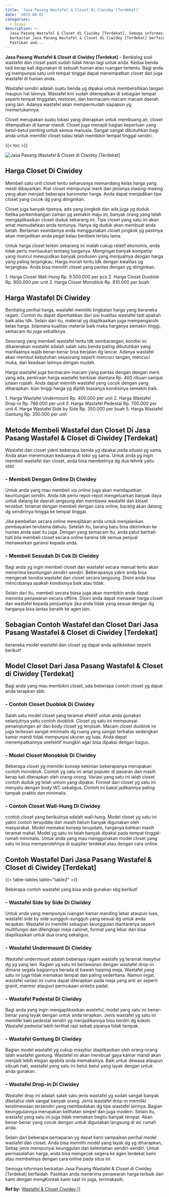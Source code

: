 ```yaml
---
title: 'Jasa Pasang Wastafel & Closet di Ciwidey [Terdekat]'
date: '2025-08-01'
categories:
  - biaya
description: >-
  Jasa Pasang Wastafel & Closet di Ciwidey [Terdekat]. Semoga informasi
  berkaitan Jasa Pasang Wastafel & Closet di Ciwidey [Terdekat] berfaidah.
  Pastikan and...
---
```


**Jasa Pasang Wastafel & Closet di Ciwidey \[Terdekat\]** – Berdialog soal wastafel dan closet pasti sudah tidak heran lagi untuk anda. Kedua benda tadi kerap kali digunakan di sebuah hunian atau ruangan tertentu. Bagi anda yg mempunyai satu unit tempat tinggal dapat menempatkan closet dan juga wastafel di hunian anda.

Wastafel sendiri adalah suatu benda yg dipakai untuk membersihkan tangan maupun hal lainnya. Wastafel kini sudah ditempatkan di sebagian tempat seperti tempat tinggalan, restoran, dan bermacam-macam macam daerah yang lain. Adanya wastafel akan mempermudah siapapun yg memerlukannya.

Closet merupakan suatu lokasi yang diterapkan untuk membuang air, closet ditempatkan di kamar mandi. Closet juga menajdi bagian keperluan yang betul-betul penting untuk semua manusia. Sangat sangat dibutuhkan bagi anda untuk memiliki closet kalau telah membikin tempat tinggal sendiri.

{{< toc >}}

![Jasa Pasang Wastafel & Closet di Ciwidey [Terdekat]](/images/wastafel-closet-murah02.png)

## Harga Closet Di Ciwidey

Membeli satu unit closet tentu seharusnya memandang kelas harga yang mesti dibayarkan. Kiat closet mempunyai merk dan jenisnya masing-masing yang akan menjadi beberapa barometer harga. Anda dapat menjadikan tipe closet yang cocok dg yang diinginkan.

Closet juga banyak tipenya, ada yang jongkok dan ada juga yg duduk. Ketika perkembangan zaman yg semakin maju ini, banyak orang yang telah mengaplikasikan closet duduk sekarang ini. Tipe closet yang satu ini akan amat memudahkan anda tentunya. Hanya dg duduk akan membuat anda betah. Berlainan seandainya anda menggunakan closet jongkok yg pastinya akan menjadikan anda pegal kalau berdiam terlalu lama.

Untuk harga closet terkini sekarang ini malah cukup relatif ekonomis, anda tidak perlu merisaukan tentang harganya. Mengingat banyak kompetisi yang muncul mewujudkan banyak produsen yang menjualnya dengan harga yang paling terjangkau. Harga murah tentu tdk dengan kwalitas yg terjangkau. Anda bisa memilih closet yang pantas dengan yg diinginkan.

1\. Harga Closet Wall-Hung Rp. 9.500.000 per pcs 2. Harga Closet Duoblok Rp. 900.000 per unit 3. Harga Closet Monoblok Rp. 810.000 per buah

## Harga Wastafel Di Ciwidey

Berdialog perihal harga, wastafel memiliki tingkatan harga yang beraneka ragam. Contoh itu dapat diperhatikan dari sisi kualitas wastafel tadi apakah baik atau tdk. Selain dari itu, material yg diaplikasikan juga mempengaruhi kelas harga. bilamana kualitas material baik maka harganya semakin tinggi, semacam itu juga sebaliknya.

Sesorang yang membeli wastafel tentu tdk sembarangan, kondisi ini dikarenakan wastafel adalah salah satu benda paling dibutuhkan yang manfaatnya wajib benar-benar bisa berjalan dg lancar. Adanya wastafel akan membut kebutuhan seseorang seperti mencuci tangan, mencuci muka, dan keadaan lainnya dengan mudah.

Harga wastafel juga bermacam-macam yang pantas dengan dengan merk yang ada, perkiraan harga wastafel berkisar diantara Rp. 400 ribuan sampai jutaan rupiah. Anda dapat memilih wastafel yang cocok dengan yang diharapkan. kian tinggi harga yg dipilih biasanya kondisinya semakin baik.

1\. Harga Wastafel Undermount Rp. 400.000 per unit 2. Harga Wastafel Drop-in Rp. 786.000 per unit 3. Harga Wastafel Pedestal Rp. 700.000 per unit 4. Harga Wastafel Side by Side Rp. 350.000 per buah 5. Harga Wastafel Gantung Rp. 350.000 per unit

## Metode Membeli Wastafel dan Closet Di Jasa Pasang Wastafel & Closet di Ciwidey \[Terdekat\]

Wastafel dan closet yakni beberapa benda yg dipakai pada situasi yg sama. Anda akan menemukan keduanya di toko yg sama. Untuk anda yg ingin membeli wastafel dan closet, anda bisa membelinya dg dua tehnik yaitu sbb!

### \- Membeli Dengan Online Di Ciwidey

Untuk anda yang mau membeli via online juga akan mendapatkan keuntungan sendiri. Anda tdk perlu repot-repot mengeluarkan banyak daya untuk datang ke daerah langsung dan membawa wastafel dan kloset tersebut. teramat dengan membeli dengan cara online, barang akan datang dg sendirinya hingga ke tempat tinggal.

Jika pembelian secara online mewajibkan anda untuk menjalankan pembayaran terutama dahulu. Setelah itu, barang baru bisa dikirimkan ke hunian anda saat itu juga. Dengan yang semacam itu, anda patut berhati-hati bila membeli closet secara online karena tdk semua penjual menawarkan garansi kepada anda.

### \- Membeli Sesudah Di Cek Di Ciwidey

Bagi anda yg ingin membeli closet dan wastafel secara manual tentu akan menerima keuntungan sendiri-sendiri. Beberapanya yakni anda bisa mengecek kondisi wastafel dan closet secara langsung. Disini anda bisa mencobanya apakah kondisinya baik atau tidak.

Selain dari itu, membeli secara biasa juga akan membikin anda dapat meminta penawaran secara offline. Disini anda dapat menawar harga closet dan wastafel kepada penjualnya. jika anda tidak yang sesuai dengan dg harganya bisa lantas beralih ke agen lain.

## Sebagian Contoh Wastafel dan Closet Dari Jasa Pasang Wastafel & Closet di Ciwidey \[Terdekat\]

beraneka model wastafel dan closet yg dapat anda aplikasikan seperti berikut!

## Model Closet Dari Jasa Pasang Wastafel & Closet di Ciwidey \[Terdekat\]

Bagi anda yang mau membikin closet, ada beberapa contoh closet yg dapat anda terapkan sbb:

### \- Contoh Closet Duoblok Di Ciwidey

Salah satu model closet yang teramat efektif untuk anda gunakan selanjutnya yaitu contoh duoblok. Closet yg satu ini mempunyai penampungan air dan body closet yg terpisah. Macam closet duoblok ini juga terkesan sangat minimalis dg ruang yang sangat terbatas sedangkan kamar mandi tidak mempunyai ukuran yg luas. Anda dapat menempatkannya seefektif mungkin agar bisa dipakai dengan bagus.

### \- Model Closet Monoblok Di Ciwidey

Beberapa closet yg memiliki konsep kekinian beberapanya merupakan contoh monoblok. Contoh yg satu ini amat populer di pasaran dan masih kerap kali diterapkan oleh orang-orang. Variasi yang satu ini ialah closet contoh duduk yg telah umum yang dipakai. Format dari closet yg satu ini menyatu dengan body WC sekaligus. Contoh ini bakal jadikannya paling tampak praktis dan minimalis.

### \- Contoh Closet Wall-Hung Di Ciwidey

contoh closet yang berikutnya adalah wall-hung. Model closet yg satu ini yakni contoh terupdate dan masih belum banyak digunakan oleh masyarakat. Model memakai konsep terupdate, harganya bahkan masih teramat mahal. Model yg satu ini telah banyak dipakai pada tempat tinggal-rumah minimalis. Untuk anda yang mau menggunakan model closet yang satu ini bisa memperolehnya di supplier terdekat atau dengan cara online.

## Contoh Wastafel Dari Jasa Pasang Wastafel & Closet di Ciwidey \[Terdekat\]

{{< table-tables table="table2" >}}

Beberapa contoh wastafel yang bisa anda gunakan sbg berikut!

### \- Wastafel Side by Side Di Ciwidey

Untuk anda yang mempunyai ruangan kamar manding lebar ataupun luas, wastafel side by side sungguh-sungguh yang sesuai dg untuk anda terapkan. Wastafel ini memiliki sebagian keunggulan diantaranya seperti multifungsi dan dilengkapi meja cabinet, format yang lebar dan bisa diaplikasikan untuk dua orang sekaligus.

### \- Wastafel Undermount Di Ciwidey

Wastafel undermount adalah beberapa ragam wastafe yg teramat masyhur dg yg yang lain. Ragam yg satu ini berlawanan dengan wastafel drop-in dimana segala bagiannya berada di bawah topping meja. Wastafel yang satu ini juga tidak memakan tempat dan paling sederhana. Namun ingat, wastafel variasi ini cuma dapat diterapkan pada meja yang anti air seperti granit, marmer ataupun permukaan sintetis padat.

### \- Wastafel Padestal Di Ciwidey

Bagi anda yang ingin mengaplikasikan wasteful, model yang satu ini benar-benar yang layak dengan untuk anda terapkan. Jenis wastafel yg satu ini memiliki kaki pedestal sendiri yg menjadikannya bisa berdiri dg kokoh. Wastafel pedestal lebih terlihat rapi sebab pipanya tidak tampak.

### \- Wastafel Gantung Di Ciwidey

Bagian model wastafel yg cukup masyhur diaplikasikan oleh orang-orang ialah wastafel gantung. Wastafel ini akan membuat gaya kamar mandi akan menjadi lebih elegan apabila anda memakainya. Baik untuk dewasa ataupun sibuah hati, wastafel yang satu ini betul-betul yang layak dengan untuk anda gunakan.

### \- Wastafel Drop-in Di Ciwidey

Wastafel drop ini adalah salah satu jenis wastafel yg sudah sangat banyak diketahui oleh sangat banyak orang. Jenis wastafel drop-in memiliki keistimewaan tersendiri yang membedakan dg tipe wastafel lainnya. Bagian keunggulannya merupakan kelihatan simpel dan juga modern. Selain itu, wastafel yang satu ini juga tidak memakan begitu banyak tempat. Akan benar-benar yang cocok dengan untuk digunakan langsung di wc rumah anda.

Selain dari beberapa pemaparan yg dapat kami sampaikan perihal model wastafel dan closet. Anda bisa memilih model yang layak dg yg diharapkan, Setiap jenis mempunyai keunggulan dan kelemahan sendiri-sendiri. Untuk permasalahan harga, anda bisa mengecek segera ke agen terdekat kami atau membelinya dengan cara online pada situs ini.

Semoga informasi berkaitan Jasa Pasang Wastafel & Closet di Ciwidey \[Terdekat\] berfaidah. Pastikan anda menerima penawaran harga terbaik dari kami dengan mengKontak kami saat ini juga, terimakasih.

**Ref by:** [Wastafel & Closet Ciwidey []](https://id.wikipedia.org/wiki/Wastafel)
